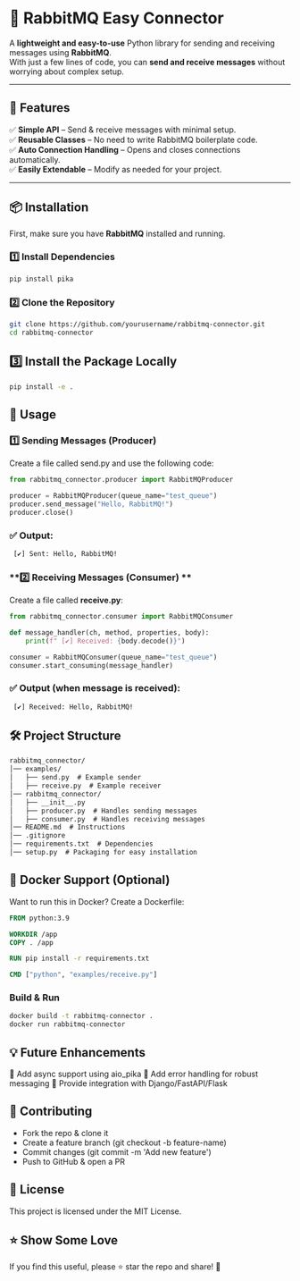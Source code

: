 # 🐇 RabbitMQ Easy Connector  

A **lightweight and easy-to-use** Python library for sending and receiving messages using **RabbitMQ**.  
With just a few lines of code, you can **send and receive messages** without worrying about complex setup.  

---

## 🚀 Features  
✅ **Simple API** – Send & receive messages with minimal setup.  
✅ **Reusable Classes** – No need to write RabbitMQ boilerplate code.  
✅ **Auto Connection Handling** – Opens and closes connections automatically.  
✅ **Easily Extendable** – Modify as needed for your project.  

---

## 📦 Installation  

First, make sure you have **RabbitMQ** installed and running.  

### **1️⃣ Install Dependencies**  
```sh
pip install pika
```

### **2️⃣ Clone the Repository**
```sh
git clone https://github.com/yourusername/rabbitmq-connector.git
cd rabbitmq-connector
```

## **3️⃣ Install the Package Locally**

```sh
pip install -e .
```

## 📌 Usage

### **1️⃣ Sending Messages (Producer)**

Create a file called send.py and use the following code:

```python
from rabbitmq_connector.producer import RabbitMQProducer

producer = RabbitMQProducer(queue_name="test_queue")
producer.send_message("Hello, RabbitMQ!")
producer.close()
```

### ✅ Output: 

```sh
 [✔] Sent: Hello, RabbitMQ!
```
 
### **2️⃣ Receiving Messages (Consumer) **
Create a file called **receive.py**: 

```python
from rabbitmq_connector.consumer import RabbitMQConsumer

def message_handler(ch, method, properties, body):
    print(f" [✔] Received: {body.decode()}")

consumer = RabbitMQConsumer(queue_name="test_queue")
consumer.start_consuming(message_handler)
```

### ✅ Output (when message is received): ###

```sh
 [✔] Received: Hello, RabbitMQ!
 ```

## 🛠 Project Structure

```markdown
rabbitmq_connector/
│── examples/
│   ├── send.py  # Example sender
│   ├── receive.py  # Example receiver
│── rabbitmq_connector/
│   ├── __init__.py
│   ├── producer.py  # Handles sending messages
│   ├── consumer.py  # Handles receiving messages
│── README.md  # Instructions
│── .gitignore
│── requirements.txt  # Dependencies
│── setup.py  # Packaging for easy installation
```

## 🐳 Docker Support (Optional) ##
Want to run this in Docker? Create a Dockerfile:

```dockerfile
FROM python:3.9

WORKDIR /app
COPY . /app

RUN pip install -r requirements.txt

CMD ["python", "examples/receive.py"]
```

### Build & Run

```sh
docker build -t rabbitmq-connector .
docker run rabbitmq-connector
```

## 💡 Future Enhancements ##
🔹 Add async support using aio_pika
🔹 Add error handling for robust messaging
🔹 Provide integration with Django/FastAPI/Flask

## 🤝 Contributing ##
- Fork the repo & clone it
- Create a feature branch (git checkout -b feature-name)
- Commit changes (git commit -m 'Add new feature')
- Push to GitHub & open a PR

## 📜 License ##
This project is licensed under the MIT License.

## ⭐ Show Some Love ##
If you find this useful, please ⭐ star the repo and share! 🚀